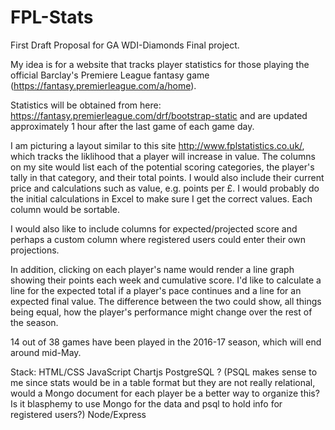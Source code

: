# FPL-Stats

First Draft 
Proposal for GA WDI-Diamonds Final project. 

My idea is for a website that tracks player statistics for those playing the official Barclay's Premiere League fantasy game (https://fantasy.premierleague.com/a/home). 

Statistics will be obtained from here: https://fantasy.premierleague.com/drf/bootstrap-static and are updated approximately 1 hour after the last game of each game day. 

I am picturing a layout similar to this site http://www.fplstatistics.co.uk/, which tracks the liklihood that a player will increase in value. The columns on my site would list each of the potential scoring categories, the player's tally in that category, and their total points. I would also include their current price and calculations such as value, e.g. points per £. 
I would probably do the initial calculations in Excel to make sure I get the correct values. Each column would be sortable.

I would also like to include columns for expected/projected score and perhaps a custom column where registered users could enter their own projections. 

In addition, clicking on each player's name would render a line graph showing their points each week and cumulative score. I'd like to calculate a line for the expected total if a player's pace continues and a line for an expected final value. The difference between the two could show, all things being equal,  how the player's performance might change over the rest of the season. 

14 out of 38 games have been played in the 2016-17 season, which will end around mid-May. 

Stack: 
HTML/CSS
JavaScript
Chartjs
PostgreSQL ? (PSQL makes sense to me since stats would be in a table format but they are not really relational, would a Mongo document for each player be a better way to organize this? Is it blasphemy to use Mongo for the data and psql to hold info for registered users?)
Node/Express

